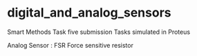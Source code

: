 # digital_and_analog_sensors
Smart Methods Task five submission
Tasks simulated in Proteus

Analog Sensor :
FSR Force sensitive resistor
